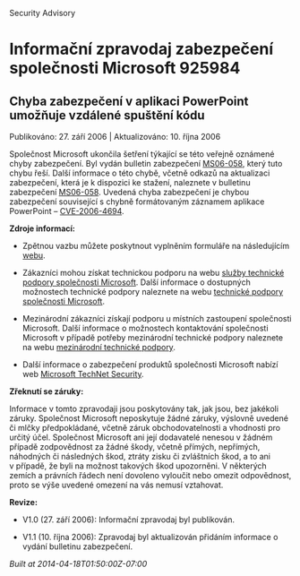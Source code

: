 ﻿---
Title: Informační zpravodaj zabezpečení společnosti Microsoft 925984

TOCTitle: 925984

ms:assetid: 925984

ms:mtpsurl: https://technet.microsoft.com/cs-CZ/library/925984(v=Security.10)

ms:contentKeyID: 61223556

---

Security Advisory

# Informační zpravodaj zabezpečení společnosti Microsoft 925984 #

## Chyba zabezpečení v aplikaci PowerPoint umožňuje vzdálené spuštění kódu ##

Publikováno: 27. září 2006 | Aktualizováno: 10. října 2006

Společnost Microsoft ukončila šetření týkající se této veřejně oznámené chyby zabezpečení. Byl vydán bulletin zabezpečení [MS06-058](http://technet.microsoft.com/security/bulletin/ms06-058), který tuto chybu řeší. Další informace o této chybě, včetně odkazů na aktualizaci zabezpečení, která je k dispozici ke stažení, naleznete v bulletinu zabezpečení [MS06-058](http://technet.microsoft.com/security/bulletin/ms06-058). Uvedená chyba zabezpečení je chybou zabezpečení související s chybně formátovaným záznamem aplikace PowerPoint – [CVE-2006-4694](http://www.cve.mitre.org/cgi-bin/cvename.cgi?name=cve-2006-4694).

**Zdroje informací:**

* Zpětnou vazbu můžete poskytnout vyplněním formuláře na následujícím [webu](https://support.microsoft.com/common/survey.aspx?scid=sw;en;1257&amp;amp;showpage=1&amp;amp;ws=technet&amp;amp;sd=tech).

* Zákazníci mohou získat technickou podporu na webu [služby technické podpory společnosti Microsoft](http://go.microsoft.com/fwlink/?linkid=21131). Další informace o dostupných možnostech technické podpory naleznete na webu [technické podpory společnosti Microsoft](http://support.microsoft.com/).

* Mezinárodní zákazníci získají podporu u místních zastoupení společnosti Microsoft. Další informace o možnostech kontaktování společnosti Microsoft v případě potřeby mezinárodní technické podpory naleznete na webu [mezinárodní technické podpory](http://go.microsoft.com/fwlink/?linkid=21155).

* Další informace o zabezpečení produktů společnosti Microsoft nabízí web [Microsoft TechNet Security](http://www.microsoft.com/cze/technet/security/).

**Zřeknutí se záruky:**

Informace v tomto zpravodaji jsou poskytovány tak, jak jsou, bez jakékoli záruky. Společnost Microsoft neposkytuje žádné záruky, výslovně uvedené či mlčky předpokládané, včetně záruk obchodovatelnosti a vhodnosti pro určitý účel. Společnost Microsoft ani její dodavatelé nenesou v žádném případě zodpovědnost za žádné škody, včetně přímých, nepřímých, náhodných či následných škod, ztráty zisku či zvláštních škod, a to ani v případě, že byli na možnost takových škod upozorněni. V některých zemích a právních řádech není dovoleno vyloučit nebo omezit odpovědnost, proto se výše uvedené omezení na vás nemusí vztahovat.

**Revize:**

* V1.0 (27. září 2006): Informační zpravodaj byl publikován.

* V1.1 (10. října 2006): Zpravodaj byl aktualizován přidáním informace o vydání bulletinu zabezpečení.

*Built at 2014-04-18T01:50:00Z-07:00*


